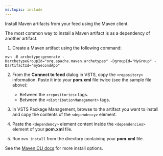 ```yaml
---
ms.topic: include
---
```


Install Maven artifacts from your feed using the Maven client.

The most common way to install a Maven artifact is as a dependency of another artifact.

1. Create a Maven artifact using the following command: 

```Command
mvn -B archetype:generate -DarchetypeGroupId="org.apache.maven.archetypes" -DgroupId="MyGroup" -DartifactId="mySecondApp"
```

2. From the **Connect to feed** dialog in VSTS, copy the `<repository>` information. Paste it into your **pom.xml** file twice (see the sample file above):

   * Between the `<repositories>` tags.
   * Between the `<distributionManagement>` tags. 

3. In VSTS Package Management, browse to the artifact you want to install and copy the contents of the `<dependency>` element.

4. Paste the `<dependency>` element content inside the `<dependencies>` element of your **pom.xml** file.

5. Run `mvn install` from the directory containing your **pom.xml** file.

See the [Maven CLI docs](http://maven.apache.org/plugins/maven-install-plugin/usage.html) for more install options.

